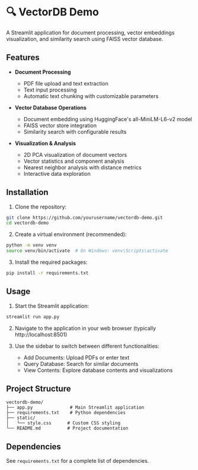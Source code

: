 # 🔍 VectorDB Demo

A Streamlit application for document processing, vector embeddings visualization, and similarity search using FAISS vector database.

## Features

- **Document Processing**
  - PDF file upload and text extraction
  - Text input processing
  - Automatic text chunking with customizable parameters

- **Vector Database Operations**
  - Document embedding using HuggingFace's all-MiniLM-L6-v2 model
  - FAISS vector store integration
  - Similarity search with configurable results

- **Visualization & Analysis**
  - 2D PCA visualization of document vectors
  - Vector statistics and component analysis
  - Nearest neighbor analysis with distance metrics
  - Interactive data exploration

## Installation

1. Clone the repository:
```bash
git clone https://github.com/yourusername/vectordb-demo.git
cd vectordb-demo
```

2. Create a virtual environment (recommended):
```bash
python -m venv venv
source venv/bin/activate  # On Windows: venv\Scripts\activate
```

3. Install the required packages:
```bash
pip install -r requirements.txt
```

## Usage

1. Start the Streamlit application:
```bash
streamlit run app.py
```

2. Navigate to the application in your web browser (typically http://localhost:8501)

3. Use the sidebar to switch between different functionalities:
   - Add Documents: Upload PDFs or enter text
   - Query Database: Search for similar documents
   - View Contents: Explore database contents and visualizations

## Project Structure

```
vectordb-demo/
├── app.py              # Main Streamlit application
├── requirements.txt    # Python dependencies
├── static/
│   └── style.css      # Custom CSS styling
└── README.md          # Project documentation
```

## Dependencies

See `requirements.txt` for a complete list of dependencies.


